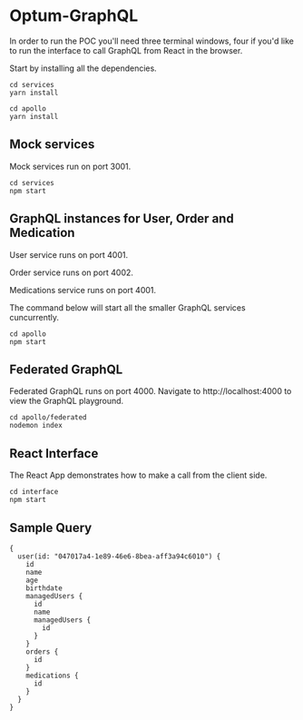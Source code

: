 # Optum-GraphQL
In order to run the POC you'll need three terminal windows, four if you'd like to run the interface to call GraphQL from React in the browser. 

Start by installing all the dependencies.
```
cd services
yarn install
```
```
cd apollo
yarn install
```

## Mock services
Mock services run on port 3001.
```
cd services
npm start
```

## GraphQL instances for User, Order and Medication
User service runs on port 4001.

Order service runs on port 4002.

Medications service runs on port 4001.

The command below will start all the smaller GraphQL services cuncurrently.
```
cd apollo
npm start
```

## Federated GraphQL
Federated GraphQL runs on port 4000. Navigate to http://localhost:4000 to view the GraphQL playground.
```
cd apollo/federated
nodemon index
```

## React Interface
The React App demonstrates how to make a call from the client side. 
```
cd interface
npm start 
```

## Sample Query
```
{
  user(id: "047017a4-1e89-46e6-8bea-aff3a94c6010") {
    id
    name
    age
    birthdate
    managedUsers {
      id
      name
      managedUsers {
        id
      }
    }
    orders {
      id
    }
    medications {
      id
    }
  }
}
```

